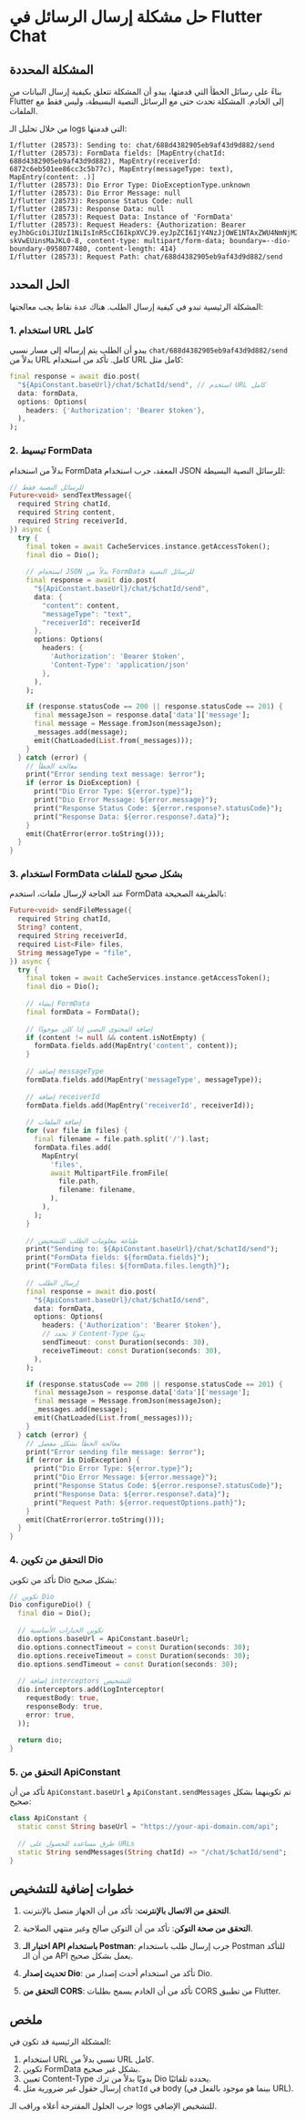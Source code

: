# حل مشكلة إرسال الرسائل في Flutter Chat

## المشكلة المحددة

بناءً على رسائل الخطأ التي قدمتها، يبدو أن المشكلة تتعلق بكيفية إرسال البيانات من Flutter إلى الخادم. المشكلة تحدث حتى مع الرسائل النصية البسيطة، وليس فقط مع الملفات.

من خلال تحليل الـ logs التي قدمتها:

```
I/flutter (28573): Sending to: chat/688d4382905eb9af43d9d882/send
I/flutter (28573): FormData fields: [MapEntry(chatId: 688d4382905eb9af43d9d882), MapEntry(receiverId: 6872c6eb501ee86cc3c5b77c), MapEntry(messageType: text), MapEntry(content: .)]
I/flutter (28573): Dio Error Type: DioExceptionType.unknown
I/flutter (28573): Dio Error Message: null
I/flutter (28573): Response Status Code: null
I/flutter (28573): Response Data: null
I/flutter (28573): Request Data: Instance of 'FormData'
I/flutter (28573): Request Headers: {Authorization: Bearer eyJhbGciOiJIUzI1NiIsInR5cCI6IkpXVCJ9.eyJpZCI6IjY4NzJjOWE1NTAxZWU4NmNjM2M1Yjc5ZSIsImVtYWlsIjoiYWhtZWR0aGVtb2hzZW5AZ21haWwuY29tIiwicm9sZSI6ImFydGlzdCIsImlhdCI6MTc1NTQ0MTkxOCwiZXhwIjoxNzU1NDQ5MTE4fQ.9Qqn0gjvIhYLSyDcy519Ch1IX-skVwEUinsMaJKL0-8, content-type: multipart/form-data; boundary=--dio-boundary-0958077480, content-length: 414}
I/flutter (28573): Request Path: chat/688d4382905eb9af43d9d882/send
```

## الحل المحدد

المشكلة الرئيسية تبدو في كيفية إرسال الطلب. هناك عدة نقاط يجب معالجتها:

### 1. استخدام URL كامل

يبدو أن الطلب يتم إرساله إلى مسار نسبي `chat/688d4382905eb9af43d9d882/send` بدلاً من URL كامل. تأكد من استخدام URL كامل مثل:

```dart
final response = await dio.post(
  "${ApiConstant.baseUrl}/chat/$chatId/send", // استخدم URL كامل
  data: formData,
  options: Options(
    headers: {'Authorization': 'Bearer $token'},
  ),
);
```

### 2. تبسيط FormData

بدلاً من استخدام FormData المعقد، جرب استخدام JSON للرسائل النصية البسيطة:

```dart
// للرسائل النصية فقط
Future<void> sendTextMessage({
  required String chatId,
  required String content,
  required String receiverId,
}) async {
  try {
    final token = await CacheServices.instance.getAccessToken();
    final dio = Dio();
    
    // استخدام JSON بدلاً من FormData للرسائل النصية
    final response = await dio.post(
      "${ApiConstant.baseUrl}/chat/$chatId/send",
      data: {
        "content": content,
        "messageType": "text",
        "receiverId": receiverId
      },
      options: Options(
        headers: {
          'Authorization': 'Bearer $token',
          'Content-Type': 'application/json'
        },
      ),
    );

    if (response.statusCode == 200 || response.statusCode == 201) {
      final messageJson = response.data['data']['message'];
      final message = Message.fromJson(messageJson);
      _messages.add(message);
      emit(ChatLoaded(List.from(_messages)));
    }
  } catch (error) {
    // معالجة الخطأ
    print("Error sending text message: $error");
    if (error is DioException) {
      print("Dio Error Type: ${error.type}");
      print("Dio Error Message: ${error.message}");
      print("Response Status Code: ${error.response?.statusCode}");
      print("Response Data: ${error.response?.data}");
    }
    emit(ChatError(error.toString()));
  }
}
```

### 3. استخدام FormData بشكل صحيح للملفات

عند الحاجة لإرسال ملفات، استخدم FormData بالطريقة الصحيحة:

```dart
Future<void> sendFileMessage({
  required String chatId,
  String? content,
  required String receiverId,
  required List<File> files,
  String messageType = "file",
}) async {
  try {
    final token = await CacheServices.instance.getAccessToken();
    final dio = Dio();
    
    // إنشاء FormData
    final formData = FormData();
    
    // إضافة المحتوى النصي إذا كان موجودًا
    if (content != null && content.isNotEmpty) {
      formData.fields.add(MapEntry('content', content));
    }
    
    // إضافة messageType
    formData.fields.add(MapEntry('messageType', messageType));
    
    // إضافة receiverId
    formData.fields.add(MapEntry('receiverId', receiverId));
    
    // إضافة الملفات
    for (var file in files) {
      final filename = file.path.split('/').last;
      formData.files.add(
        MapEntry(
          'files',
          await MultipartFile.fromFile(
            file.path,
            filename: filename,
          ),
        ),
      );
    }
    
    // طباعة معلومات الطلب للتشخيص
    print("Sending to: ${ApiConstant.baseUrl}/chat/$chatId/send");
    print("FormData fields: ${formData.fields}");
    print("FormData files: ${formData.files.length}");
    
    // إرسال الطلب
    final response = await dio.post(
      "${ApiConstant.baseUrl}/chat/$chatId/send",
      data: formData,
      options: Options(
        headers: {'Authorization': 'Bearer $token'},
        // لا تحدد Content-Type يدويًا
        sendTimeout: const Duration(seconds: 30),
        receiveTimeout: const Duration(seconds: 30),
      ),
    );

    if (response.statusCode == 200 || response.statusCode == 201) {
      final messageJson = response.data['data']['message'];
      final message = Message.fromJson(messageJson);
      _messages.add(message);
      emit(ChatLoaded(List.from(_messages)));
    }
  } catch (error) {
    // معالجة الخطأ بشكل مفصل
    print("Error sending file message: $error");
    if (error is DioException) {
      print("Dio Error Type: ${error.type}");
      print("Dio Error Message: ${error.message}");
      print("Response Status Code: ${error.response?.statusCode}");
      print("Response Data: ${error.response?.data}");
      print("Request Path: ${error.requestOptions.path}");
    }
    emit(ChatError(error.toString()));
  }
}
```

### 4. التحقق من تكوين Dio

تأكد من تكوين Dio بشكل صحيح:

```dart
// تكوين Dio
Dio configureDio() {
  final dio = Dio();
  
  // تكوين الخيارات الأساسية
  dio.options.baseUrl = ApiConstant.baseUrl;
  dio.options.connectTimeout = const Duration(seconds: 30);
  dio.options.receiveTimeout = const Duration(seconds: 30);
  dio.options.sendTimeout = const Duration(seconds: 30);
  
  // إضافة interceptors للتشخيص
  dio.interceptors.add(LogInterceptor(
    requestBody: true,
    responseBody: true,
    error: true,
  ));
  
  return dio;
}
```

### 5. التحقق من ApiConstant

تأكد من أن `ApiConstant.baseUrl` و `ApiConstant.sendMessages` تم تكوينهما بشكل صحيح:

```dart
class ApiConstant {
  static const String baseUrl = "https://your-api-domain.com/api";
  
  // طرق مساعدة للحصول على URLs
  static String sendMessages(String chatId) => "/chat/$chatId/send";
}
```

## خطوات إضافية للتشخيص

1. **التحقق من الاتصال بالإنترنت**: تأكد من أن الجهاز متصل بالإنترنت.

2. **التحقق من صحة التوكن**: تأكد من أن التوكن صالح وغير منتهي الصلاحية.

3. **اختبار الـ API باستخدام Postman**: جرب إرسال طلب باستخدام Postman للتأكد من أن الـ API يعمل بشكل صحيح.

4. **تحديث إصدار Dio**: تأكد من استخدام أحدث إصدار من Dio.

5. **التحقق من CORS**: تأكد من أن الخادم يسمح بطلبات CORS من تطبيق Flutter.

## ملخص

المشكلة الرئيسية قد تكون في:

1. استخدام URL نسبي بدلاً من URL كامل.
2. تكوين FormData بشكل غير صحيح.
3. تعيين Content-Type يدويًا بدلاً من ترك Dio يحدده تلقائيًا.
4. إرسال حقول غير ضرورية مثل `chatId` في body (بينما هو موجود بالفعل في URL).

جرب الحلول المقترحة أعلاه وراقب الـ logs للتشخيص الإضافي.